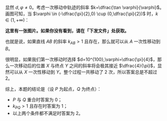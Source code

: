 显然 $d,\varphi \ne 0$。考虑一次移动中轨迹的斜率 $k=\dfrac{\tan \varphi}{\varphi}$。画图可知，当 $\varphi \in (-\dfrac{\pi}{2},0) \cup (0,\dfrac{\pi}{2})$ 时，$k \in (1,+\infty)$：

**这里有一张图片。如果你没有看到，请在「下发文件」处获取。**

也就是说，如果直线 $AB$ 的斜率 $k_{AB}>1$ 且存在，那么就可以从 $A$ 一次性移动到 $B$。

很明显，如果我们第一次移动时选择 $d=10^{100},\varphi=\dfrac{\pi}{4}$，那么一次移动后的位置 $X$ 与终点 $Y$ 之间的斜率将会极其接近 $\dfrac{4}{\pi}$，显然可以从 $X$ 一次性移动到 $Y$。整个过程一共移动了 $2$ 次，所以答案总是不超过 $2$。

综上，本题的结论是（设 $P$ 为起点，$Q$ 为终点）：

- $P$ 与 $Q$ 重合时答案为 $0$；
- $k_{PQ}>1$ 且存在时答案为 $1$；
- 以上两个条件都不满足时答案为 $2$。

